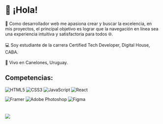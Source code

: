 
# 👋 ¡Hola!
🌟 Como desarrollador web me apasiona crear y buscar la excelencia, en mis proyectos, el principal objetivo es lograr que la navegación en línea sea una experiencia intuitiva y satisfactoria para todos 🌐. <br><br>💻 Soy estudiante de la carrera Certified Tech Developer, Digital House, CABA.<br><br>📍 Vivo en Canelones, Uruguay.<br>


## Competencias:
![HTML5](https://img.shields.io/badge/html5-%23E34F26.svg?style=for-the-badge&logo=html5&logoColor=white) ![CSS3](https://img.shields.io/badge/css3-%231572B6.svg?style=for-the-badge&logo=css3&logoColor=white) ![JavaScript](https://img.shields.io/badge/javascript-%23323330.svg?style=for-the-badge&logo=javascript&logoColor=%23F7DF1E) ![React](https://img.shields.io/badge/react-%2320232a.svg?style=for-the-badge&logo=react&logoColor=%2361DAFB) 	


![Framer](https://img.shields.io/badge/Framer-0055FF.svg?style=for-the-badge&logo=Framer&logoColor=white)
![Adobe Photoshop](https://img.shields.io/badge/adobephotoshop-%2331A8FF.svg?style=for-the-badge&logo=adobephotoshop&logoColor=white) 
![Figma](https://img.shields.io/badge/figma-%23F24E1E.svg?style=for-the-badge&logo=figma&logoColor=white)

# 

![](https://github-readme-stats.vercel.app/api/top-langs/?username=nastacosta&theme=blueberry&hide_border=true&include_all_commits=false&count_private=false&layout=compact)


<!-- Proudly created with GPRM ( https://gprm.itsvg.in ) -->
